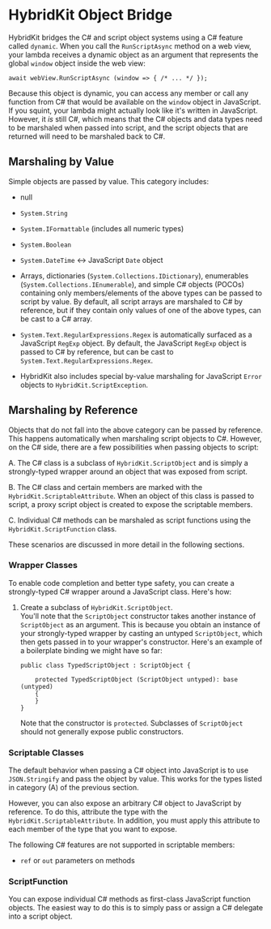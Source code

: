 # HybridKit Object Bridge

HybridKit bridges the C# and script object systems using a C# feature called `dynamic`. When you call the `RunScriptAsync` method on a web view, your lambda receives a dynamic object as an argument that represents the global `window` object inside the web view:

```
await webView.RunScriptAsync (window => { /* ... */ });
```

Because this object is dynamic, you can access any member or call any function from C# that would be available on the `window` object in JavaScript. If you squint, your lambda might actually look like it's written in JavaScript. However, it *is* still C#, which means that the C# objects and data types need to be marshaled when passed into script, and the script objects that are returned will need to be marshaled back to C#.

## Marshaling by Value

Simple objects are passed by value. This category includes:

+ null
+ `System.String`
+ `System.IFormattable` (includes all numeric types)
+ `System.Boolean`
+ `System.DateTime` <-> JavaScript `Date` object

+ Arrays, dictionaries (`System.Collections.IDictionary`), enumerables (`System.Collections.IEnumerable`), and simple C# objects (POCOs) containing only members/elements of the above types can be passed to script by value. By default, all script arrays are marshaled to C# by reference, but if they contain only values of one of the above types, can be cast to a C# array.

+ `System.Text.RegularExpressions.Regex` is automatically surfaced as a JavaScript `RegExp` object. By default, the JavaScript `RegExp` object is passed to C# by reference, but can be cast to `System.Text.RegularExpressions.Regex`.
+ HybridKit also includes special by-value marshaling for JavaScript `Error` objects to `HybridKit.ScriptException`.

## Marshaling by Reference

Objects that do not fall into the above category can be passed by reference. This happens automatically when marshaling script objects to C#. However, on the C# side, there are a few possibilities when passing objects to script:

A. The C# class is a subclass of `HybridKit.ScriptObject` and is simply a strongly-typed wrapper around an object that was exposed from script.

B. The C# class and certain members are marked with the `HybridKit.ScriptableAttribute`. When an object of this class is passed to script, a proxy script object is created to expose the scriptable members.

C. Individual C# methods can be marshaled as script functions using the `HybridKit.ScriptFunction` class.

These scenarios are discussed in more detail in the following sections.

### Wrapper Classes

To enable code completion and better type safety, you can create a strongly-typed C# wrapper around a JavaScript class. Here's how:

1. Create a subclass of `HybridKit.ScriptObject`.  
	You'll note that the `ScriptObject` constructor takes another instance of `ScriptObject` as an argument. This is because you obtain an instance of your strongly-typed wrapper by casting an untyped `ScriptObject`, which then gets passed in to your wrapper's constructor. Here's an example of a boilerplate binding we might have so far:
	
	```
	public class TypedScriptObject : ScriptObject {
	
		protected TypedScriptObject (ScriptObject untyped): base (untyped)
		{
		}
	}
	```
	Note that the constructor is `protected`. Subclasses of `ScriptObject` should not generally expose public constructors.
	



### Scriptable Classes

The default behavior when passing a C# object into JavaScript is to use `JSON.Stringify` and pass the object by value. This works for the types listed in category (A) of the previous section.

However, you can also expose an arbitrary C# object to JavaScript by reference. To do this, attribute the type with the `HybridKit.ScriptableAttribute`. In addition, you must apply this attribute to each member of the type that you want to expose. 

The following C# features are not supported in scriptable members:

- `ref` or `out` parameters on methods

### ScriptFunction

You can expose individual C# methods as first-class JavaScript function objects. The easiest way to do this is to simply pass or assign a C# delegate into a script object. 